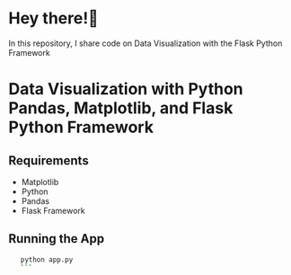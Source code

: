 # Hey there!👋

In this repository, I share code on Data Visualization with the Flask Python Framework

# Data Visualization with Python Pandas, Matplotlib, and Flask Python Framework

## Requirements
* Matplotlib
* Python
* Pandas
* Flask Framework

## Running the App
 ```bash
    python app.py
    ```

